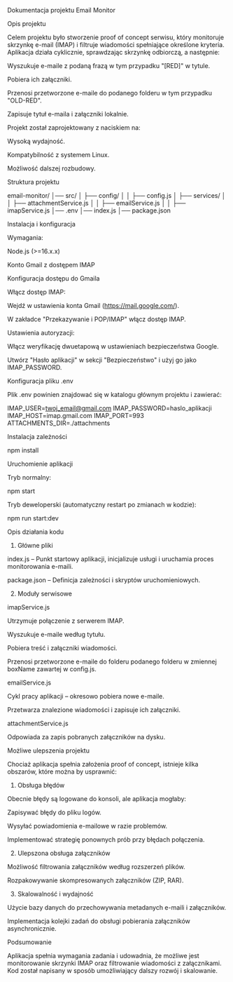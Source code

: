 Dokumentacja projektu Email Monitor

Opis projektu

Celem projektu było stworzenie proof of concept serwisu, który monitoruje skrzynkę e-mail (IMAP) i filtruje wiadomości spełniające określone kryteria. Aplikacja działa cyklicznie, sprawdzając skrzynkę odbiorczą, a następnie:

Wyszukuje e-maile z podaną frazą w tym przypadku "[RED]" w tytule.

Pobiera ich załączniki.

Przenosi przetworzone e-maile do podanego folderu w tym przypadku "OLD-RED".

Zapisuje tytuł e-maila i załączniki lokalnie.

Projekt został zaprojektowany z naciskiem na:

Wysoką wydajność.

Kompatybilność z systemem Linux.

Możliwość dalszej rozbudowy.

Struktura projektu

email-monitor/
│── src/
│   ├── config/
│   │   ├── config.js
│   ├── services/
│   │   ├── attachmentService.js
│   │   ├── emailService.js
│   │   ├── imapService.js
│── .env
│── index.js
│── package.json

Instalacja i konfiguracja

Wymagania:

Node.js (>=16.x.x)

Konto Gmail z dostępem IMAP

Konfiguracja dostępu do Gmaila

Włącz dostęp IMAP:

Wejdź w ustawienia konta Gmail (https://mail.google.com/).

W zakładce "Przekazywanie i POP/IMAP" włącz dostęp IMAP.

Ustawienia autoryzacji:

Włącz weryfikację dwuetapową w ustawieniach bezpieczeństwa Google.

Utwórz "Hasło aplikacji" w sekcji "Bezpieczeństwo" i użyj go jako IMAP_PASSWORD.

Konfiguracja pliku .env

Plik .env powinien znajdować się w katalogu głównym projektu i zawierać:

IMAP_USER=twoj_email@gmail.com
IMAP_PASSWORD=haslo_aplikacji
IMAP_HOST=imap.gmail.com
IMAP_PORT=993
ATTACHMENTS_DIR=./attachments

Instalacja zależności

npm install

Uruchomienie aplikacji

Tryb normalny:

npm start

Tryb deweloperski (automatyczny restart po zmianach w kodzie):

npm run start:dev

Opis działania kodu

1. Główne pliki

index.js – Punkt startowy aplikacji, inicjalizuje usługi i uruchamia proces monitorowania e-maili.

package.json – Definicja zależności i skryptów uruchomieniowych.

2. Moduły serwisowe

imapService.js

Utrzymuje połączenie z serwerem IMAP.

Wyszukuje e-maile według tytułu.

Pobiera treść i załączniki wiadomości.

Przenosi przetworzone e-maile do folderu podanego folderu w zmiennej boxName zawartej w config.js.

emailService.js

Cykl pracy aplikacji – okresowo pobiera nowe e-maile.

Przetwarza znalezione wiadomości i zapisuje ich załączniki.

attachmentService.js

Odpowiada za zapis pobranych załączników na dysku.

Możliwe ulepszenia projektu

Chociaż aplikacja spełnia założenia proof of concept, istnieje kilka obszarów, które można by usprawnić:

1. Obsługa błędów

Obecnie błędy są logowane do konsoli, ale aplikacja mogłaby:

Zapisywać błędy do pliku logów.

Wysyłać powiadomienia e-mailowe w razie problemów.

Implementować strategię ponownych prób przy błędach połączenia.

2. Ulepszona obsługa załączników

Możliwość filtrowania załączników według rozszerzeń plików.

Rozpakowywanie skompresowanych załączników (ZIP, RAR).

3. Skalowalność i wydajność

Użycie bazy danych do przechowywania metadanych e-maili i załączników.

Implementacja kolejki zadań do obsługi pobierania załączników asynchronicznie.

Podsumowanie

Aplikacja spełnia wymagania zadania i udowadnia, że możliwe jest monitorowanie skrzynki IMAP oraz filtrowanie wiadomości z załącznikami. Kod został napisany w sposób umożliwiający dalszy rozwój i skalowanie.